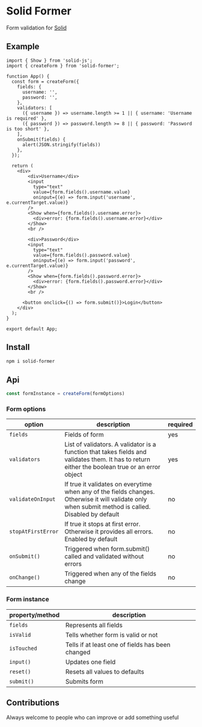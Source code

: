 # Solid Former

Form validation for [Solid](https://solidjs.com)

## Example 

```tsx
import { Show } from 'solid-js';
import { createForm } from 'solid-former'; 

function App() {
  const form = createForm({ 
    fields: {
      username: '',
      password: '',
    },
    validators: [
      ({ username }) => username.length >= 1 || { username: 'Username is required' },
      ({ password }) => password.length >= 8 || { password: 'Password is too short' },
    ],
    onSubmit(fields) {
      alert(JSON.stringify(fields))
    },
  });

  return (
    <div>
        <div>Username</div>
        <input
          type="text"
          value={form.fields().username.value}
          oninput={(e) => form.input('username', e.currentTarget.value)}
        />
        <Show when={form.fields().username.error}>
          <div>error: {form.fields().username.error}</div>
        </Show>
        <br />

        <div>Password</div>
        <input
          type="text"
          value={form.fields().password.value}
          oninput={(e) => form.input('password', e.currentTarget.value)}
        />
        <Show when={form.fields().password.error}>
          <div>error: {form.fields().password.error}</div>
        </Show>
        <br />

      <button onclick={() => form.submit()}>Login</button>
    </div>
  );
}

export default App;
```
## Install

```bash
npm i solid-former
```

## Api

```ts
const formInstance = createForm(formOptions)
```

### Form options
|option|description|required|
|-|-|-|
|`fields`|Fields of form|yes|
|`validators`|List of validators. A validator is a function that takes fields and validates them. It has to return either the boolean true or an error object |yes|
|`validateOnInput`|If true it validates on everytime when any of the fields changes. Otherwise it will validate only when submit method is called. Disabled by default |no|
|`stopAtFirstError`|If true it stops at first error. Otherwise it provides all errors. Enabled by default|no|
|`onSubmit()`|Triggered when form.submit() called and validated without errors|no|
|`onChange()`|Triggered when any of the fields change|no|


### Form instance
|property/method|description|
|-|-|
|`fields`| Represents all fields | 
|`isValid`| Tells whether form is valid or not |
|`isTouched`| Tells if at least one of fields has been changed|
|`input()`| Updates one field |
|`reset()`| Resets all values to defaults  |
|`submit()`| Submits form |

## Contributions
Always welcome to people who can improve or add something useful
